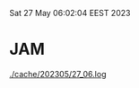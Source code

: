 Sat 27 May 06:02:04 EEST 2023
# JAM
<a href='./cache/202305/27_06.log'>./cache/202305/27_06.log</a>
